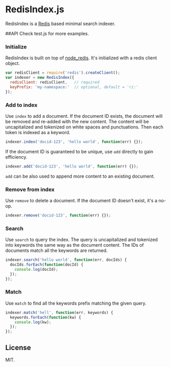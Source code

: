 # RedisIndex.js

RedisIndex is a [Redis](http://redis.io) based minimal search indexer.

##API
Check test.js for more examples.

### Initialize
RedisIndex is built on top of [node_redis](https://github.com/NodeRedis/node_redis). 
It's initialized with a redis client object.

```javascript
var redisClient = require('redis').createClient();
var indexer = new RedisIndex({ 
  redisClient: redisClient,   // required
  keyPrefix: 'my-namespace:'  // optional, default = 'ri:'
});
```

### Add to index
Use `index` to add a document. If the document ID exists, the document will be 
removed and re-added with the new content. The content will be uncapitalized 
and tokenized on white spaces and punctuations. Then each token is indexed as a keyword.

```javascript
indexer.index('docid-123', 'hello world', function(err) {});
```

If the document ID is guaranteed to be unique, use `add` directly to gain efficiency.

```javascript
indexer.add('docid-123', 'hello world', function(err) {});
```

`add` can be also used to append more content to an existing document.

### Remove from index
Use `remove` to delete a document. If the document ID doesn't exist, it's a no-op.

```javascript
indexer.remove('docid-123', function(err) {});
```

### Search
Use `search` to query the index. The query is uncapitalized and tokenized into keywords
the same way as the document content. The IDs of documents match all the keywords are returned.

```javascript
indexer.search('hello world', function(err, docIds) {
  docIds.forEach(function(docId) {
    console.log(docId);
  });
});
```

### Match
Use `match` to find all the keywords prefix matching the given query.

```javascript
indexer.match('hell', function(err, keywords) {
  keywords.forEach(function(kw) {
    console.log(kw);
  });
});
```

## License
MIT.
